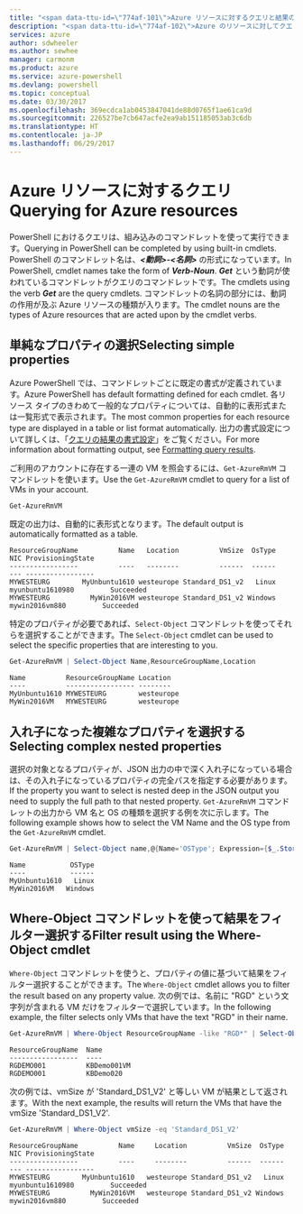 ```yaml
---
title: "<span data-ttu-id=\"774af-101\">Azure リソースに対するクエリと結果の書式設定 | Microsoft Docs</span><span class=\"sxs-lookup\"><span data-stu-id=\"774af-101\">Querying for Azure resources and formatting results | Microsoft Docs</span></span>"
description: "<span data-ttu-id=\"774af-102\">Azure のリソースに対してクエリを実行し、その結果の書式を設定する方法について説明します。</span><span class=\"sxs-lookup\"><span data-stu-id=\"774af-102\">How to query for resources in Azure and format the results.</span></span>"
services: azure
author: sdwheeler
ms.author: sewhee
manager: carmonm
ms.product: azure
ms.service: azure-powershell
ms.devlang: powershell
ms.topic: conceptual
ms.date: 03/30/2017
ms.openlocfilehash: 369ecdca1ab0453847041de88d0765f1ae61ca9d
ms.sourcegitcommit: 226527be7cb647acfe2ea9ab151185053ab3c6db
ms.translationtype: HT
ms.contentlocale: ja-JP
ms.lasthandoff: 06/29/2017
---
```

# <span data-ttu-id="774af-103">Azure リソースに対するクエリ</span><span class="sxs-lookup"><span data-stu-id="774af-103">Querying for Azure resources</span></span>
<a id="querying-for-azure-resources" class="xliff"></a>

<span data-ttu-id="774af-104">PowerShell におけるクエリは、組み込みのコマンドレットを使って実行できます。</span><span class="sxs-lookup"><span data-stu-id="774af-104">Querying in PowerShell can be completed by using built-in cmdlets.</span></span> <span data-ttu-id="774af-105">PowerShell のコマンドレット名は、**_<動詞>-<名詞>_** の形式になっています。</span><span class="sxs-lookup"><span data-stu-id="774af-105">In PowerShell, cmdlet names take the form of **_Verb-Noun_**.</span></span> <span data-ttu-id="774af-106">**_Get_** という動詞が使われているコマンドレットがクエリのコマンドレットです。</span><span class="sxs-lookup"><span data-stu-id="774af-106">The cmdlets using the verb **_Get_** are the query cmdlets.</span></span> <span data-ttu-id="774af-107">コマンドレットの名詞の部分には、動詞の作用が及ぶ Azure リソースの種類が入ります。</span><span class="sxs-lookup"><span data-stu-id="774af-107">The cmdlet nouns are the types of Azure resources that are acted upon by the cmdlet verbs.</span></span>


## <span data-ttu-id="774af-108">単純なプロパティの選択</span><span class="sxs-lookup"><span data-stu-id="774af-108">Selecting simple properties</span></span>
<a id="selecting-simple-properties" class="xliff"></a>

<span data-ttu-id="774af-109">Azure PowerShell では、コマンドレットごとに既定の書式が定義されています。</span><span class="sxs-lookup"><span data-stu-id="774af-109">Azure PowerShell has default formatting defined for each cmdlet.</span></span> <span data-ttu-id="774af-110">各リソース タイプのきわめて一般的なプロパティについては、自動的に表形式または一覧形式で表示されます。</span><span class="sxs-lookup"><span data-stu-id="774af-110">The most common properties for each resource type are displayed in a table or list format automatically.</span></span> <span data-ttu-id="774af-111">出力の書式設定について詳しくは、「[クエリの結果の書式設定](formatting-output.md)」をご覧ください。</span><span class="sxs-lookup"><span data-stu-id="774af-111">For more information about formatting output, see [Formatting query results](formatting-output.md).</span></span>

<span data-ttu-id="774af-112">ご利用のアカウントに存在する一連の VM を照会するには、`Get-AzureRmVM` コマンドレットを使います。</span><span class="sxs-lookup"><span data-stu-id="774af-112">Use the `Get-AzureRmVM` cmdlet to query for a list of VMs in your account.</span></span>

```powershell
Get-AzureRmVM
```

<span data-ttu-id="774af-113">既定の出力は、自動的に表形式となります。</span><span class="sxs-lookup"><span data-stu-id="774af-113">The default output is automatically formatted as a table.</span></span>

```
ResourceGroupName          Name   Location          VmSize  OsType              NIC ProvisioningState
-----------------          ----   --------          ------  ------              --- -----------------
MYWESTEURG        MyUnbuntu1610 westeurope Standard_DS1_v2   Linux myunbuntu1610980         Succeeded
MYWESTEURG          MyWin2016VM westeurope Standard_DS1_v2 Windows   mywin2016vm880         Succeeded
```

<span data-ttu-id="774af-114">特定のプロパティが必要であれば、`Select-Object` コマンドレットを使ってそれらを選択することができます。</span><span class="sxs-lookup"><span data-stu-id="774af-114">The `Select-Object` cmdlet can be used to select the specific properties that are interesting to you.</span></span>

```powershell
Get-AzureRmVM | Select-Object Name,ResourceGroupName,Location
```

```
Name          ResourceGroupName Location
----          ----------------- --------
MyUnbuntu1610 MYWESTEURG        westeurope
MyWin2016VM   MYWESTEURG        westeurope
```

## <span data-ttu-id="774af-115">入れ子になった複雑なプロパティを選択する</span><span class="sxs-lookup"><span data-stu-id="774af-115">Selecting complex nested properties</span></span>
<a id="selecting-complex-nested-properties" class="xliff"></a>

<span data-ttu-id="774af-116">選択の対象となるプロパティが、JSON 出力の中で深く入れ子になっている場合は、その入れ子になっているプロパティの完全パスを指定する必要があります。</span><span class="sxs-lookup"><span data-stu-id="774af-116">If the property you want to select is nested deep in the JSON output you need to supply the full path to that nested property.</span></span> <span data-ttu-id="774af-117">`Get-AzureRmVM` コマンドレットの出力から VM 名と OS の種類を選択する例を次に示します。</span><span class="sxs-lookup"><span data-stu-id="774af-117">The following example shows how to select the VM Name and the OS type from the `Get-AzureRmVM` cmdlet.</span></span>

```powershell
Get-AzureRmVM | Select-Object name,@{Name='OSType'; Expression={$_.StorageProfile.OSDisk.OSType}}
```

```
Name           OSType
----           ------
MyUnbuntu1610   Linux
MyWin2016VM   Windows
```

## <span data-ttu-id="774af-118">Where-Object コマンドレットを使って結果をフィルター選択する</span><span class="sxs-lookup"><span data-stu-id="774af-118">Filter result using the Where-Object cmdlet</span></span>
<a id="filter-result-using-the-where-object-cmdlet" class="xliff"></a>

<span data-ttu-id="774af-119">`Where-Object` コマンドレットを使うと、プロパティの値に基づいて結果をフィルター選択することができます。</span><span class="sxs-lookup"><span data-stu-id="774af-119">The `Where-Object` cmdlet allows you to filter the result based on any property value.</span></span> <span data-ttu-id="774af-120">次の例では、名前に "RGD" という文字列が含まれる VM だけをフィルターで選択しています。</span><span class="sxs-lookup"><span data-stu-id="774af-120">In the following example, the filter selects only VMs that have the text "RGD" in their name.</span></span>

```powershell
Get-AzureRmVM | Where-Object ResourceGroupName -like "RGD*" | Select-Object ResourceGroupName,Name
```

```
ResourceGroupName  Name
-----------------  ----
RGDEMO001          KBDemo001VM
RGDEMO001          KBDemo020
```

<span data-ttu-id="774af-121">次の例では、vmSize が 'Standard_DS1_V2' と等しい VM が結果として返されます。</span><span class="sxs-lookup"><span data-stu-id="774af-121">With the next example, the results will return the VMs that have the vmSize 'Standard_DS1_V2'.</span></span>

```powershell
Get-AzureRmVM | Where-Object vmSize -eq 'Standard_DS1_V2'
```

```
ResourceGroupName          Name     Location          VmSize  OsType              NIC ProvisioningState
-----------------          ----     --------          ------  ------              --- -----------------
MYWESTEURG        MyUnbuntu1610   westeurope Standard_DS1_v2   Linux myunbuntu1610980         Succeeded
MYWESTEURG          MyWin2016VM   westeurope Standard_DS1_v2 Windows   mywin2016vm880         Succeeded
```